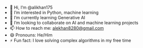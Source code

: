 - 👋 Hi, I’m @alikhan175
- 👀 I’m interested in Python, machine learning
- 🌱 I’m currently learning Generative AI
- 💞️ I’m looking to collaborate on AI and machine learning projects
- 📫 How to reach me: alekhan8280@gmail.com
- 😄 Pronouns: He/Him
- ⚡ Fun fact: I love solving complex algorithms in my free time
<!---
alikhan175/alikhan175 is a ✨ special ✨ repository because its `README.md` (this file) appears on your GitHub profile.
You can click the Preview link to take a look at your changes.
--->
